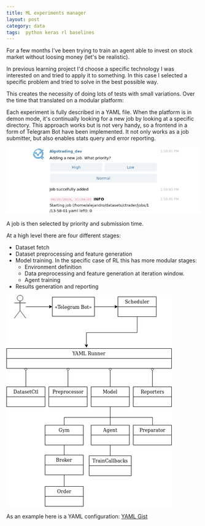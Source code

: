 ```yaml
---
title: ML experiments manager
layout: post
category: data
tags:  python keras rl baselines
---
```


For a few months I've been trying to train an agent able to invest on stock market without loosing money (let's be realistic).

In previous learning project I'd choose a specific technology I was interested on and tried to apply it to something. In this case I selected a specific problem and tried to solve in the best possible way.

This creates the necessity of doing lots of tests with small variations. Over the time that translated on a modular platform:

Each experiment is fully described in a YAML file. When the platform is in demon mode, it's continually looking for a new job by looking at a specific directory. This approach works but is not very handy, so a frontend in a form of Telegram Bot have been implemented. It not only works as a job submitter, but also enables stats query and error reporting.

![bot](/assets/img/bot.png)

A job is then selected by priority and submission time.

At a high level there are four different stages:


- Dataset fetch
- Dataset preprocessing and feature generation
- Model training. In the specific case of RL this has more modular stages:
  - Environment definition
  - Data preprocessing and feature generation at iteration window.
  - Agent training
- Results generation and reporting


![bot](/assets/img/algotrading.png)

As an example here is a YAML configuration:
[YAML Gist](https://gist.github.com/fevsea/4755c117025a2b8610bd5b0384d21f19)
